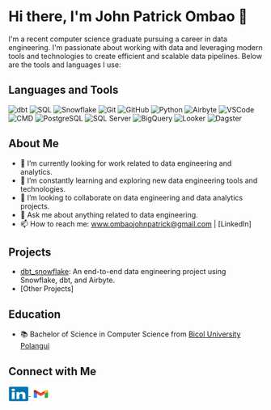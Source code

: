 # Hi there, I'm John Patrick Ombao 👋

I'm a recent computer science graduate pursuing a career in data engineering. I'm passionate about working with data and leveraging modern tools and technologies to create efficient and scalable data pipelines. Below are the tools and languages I use:

## Languages and Tools
![dbt](https://img.shields.io/badge/dbt-FF694B?style=for-the-badge&logo=dbt&logoColor=white)
![SQL](https://img.shields.io/badge/SQL-003B57?style=for-the-badge&logo=postgresql&logoColor=white)
![Snowflake](https://img.shields.io/badge/Snowflake-29B5E8?style=for-the-badge&logo=snowflake&logoColor=white)
![Git](https://img.shields.io/badge/Git-F05032?style=for-the-badge&logo=git&logoColor=white)
![GitHub](https://img.shields.io/badge/GitHub-181717?style=for-the-badge&logo=github&logoColor=white)
![Python](https://img.shields.io/badge/Python-3776AB?style=for-the-badge&logo=python&logoColor=white)
![Airbyte](https://img.shields.io/badge/Airbyte-2962FF?style=for-the-badge&logo=airbyte&logoColor=white)
![VSCode](https://img.shields.io/badge/VS%20Code-007ACC?style=for-the-badge&logo=visual-studio-code&logoColor=white)
![CMD](https://img.shields.io/badge/CMD-4A4A4A?style=for-the-badge&logo=windows-terminal&logoColor=white)
![PostgreSQL](https://img.shields.io/badge/PostgreSQL-316192?style=for-the-badge&logo=postgresql&logoColor=white)
![SQL Server](https://img.shields.io/badge/SQL%20Server-CC2927?style=for-the-badge&logo=microsoft-sql-server&logoColor=white)
![BigQuery](https://img.shields.io/badge/BigQuery-4285F4?style=for-the-badge&logo=google-cloud&logoColor=white)
![Looker](https://img.shields.io/badge/Looker-4285F4?style=for-the-badge&logo=looker&logoColor=white)
![Dagster](https://img.shields.io/badge/Dagster-1A1A1A?style=for-the-badge&logo=dagster&logoColor=white)


## About Me

- 🔭 I’m currently looking for work related to data engineering and analytics.
- 🌱 I’m constantly learning and exploring new data engineering tools and technologies.
- 👯 I’m looking to collaborate on data engineering and data analytics projects.
- 💬 Ask me about anything related to data engineering.
- 📫 How to reach me: www.ombaojohnpatrick@gmail.com | [LinkedIn]

## Projects

- [dbt_snowflake](https://github.com/dbtrick/project01_dbt_snowflake): An end-to-end data engineering project using Snowflake, dbt, and Airbyte.
- [Other Projects]

## Education

- 📚 Bachelor of Science in Computer Science from [Bicol University Polangui](https://bicol-u.edu.ph/category/bu-polangui/)

## Connect with Me

<p align="left">
  <a href="https://linkedin.com/in/your-linkedin" target="blank">
    <img align="center" src="https://raw.githubusercontent.com/devicons/devicon/master/icons/linkedin/linkedin-original.svg" alt="LinkedIn" height="30" width="40" />
  </a>
  <a href="mailto:your-email@gmail.com" target="blank">
    <img align="center" src="https://raw.githubusercontent.com/edent/SuperTinyIcons/master/images/svg/gmail.svg" alt="Email" height="30" width="40" />
  </a>
</p>
